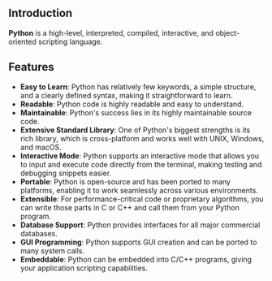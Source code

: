 ## Introduction

**Python** is a high-level, interpreted, compiled, interactive, and object-oriented scripting language.

## Features

- **Easy to Learn**: Python has relatively few keywords, a simple structure, and a clearly defined syntax, making it straightforward to learn.
- **Readable**: Python code is highly readable and easy to understand.
- **Maintainable**: Python's success lies in its highly maintainable source code.
- **Extensive Standard Library**: One of Python's biggest strengths is its rich library, which is cross-platform and works well with UNIX, Windows, and macOS.
- **Interactive Mode**: Python supports an interactive mode that allows you to input and execute code directly from the terminal, making testing and debugging snippets easier.
- **Portable**: Python is open-source and has been ported to many platforms, enabling it to work seamlessly across various environments.
- **Extensible**: For performance-critical code or proprietary algorithms, you can write those parts in C or C++ and call them from your Python program.
- **Database Support**: Python provides interfaces for all major commercial databases.
- **GUI Programming**: Python supports GUI creation and can be ported to many system calls.
- **Embeddable**: Python can be embedded into C/C++ programs, giving your application scripting capabilities.
